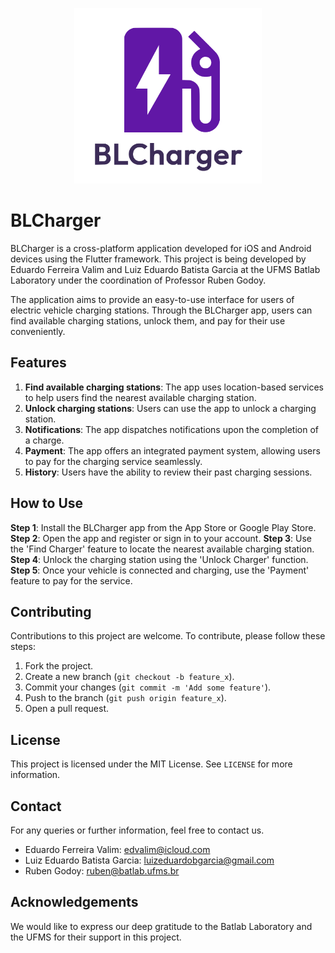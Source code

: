 

<p align="center">
  <img src="blcharger/assets/BLCLogo.png" width="300">
</p>

# BLCharger

BLCharger is a cross-platform application developed for iOS and Android devices using the Flutter framework. This project is being developed by Eduardo Ferreira Valim and Luiz Eduardo Batista Garcia at the UFMS Batlab Laboratory under the coordination of Professor Ruben Godoy.

The application aims to provide an easy-to-use interface for users of electric vehicle charging stations. Through the BLCharger app, users can find available charging stations, unlock them, and pay for their use conveniently.

## Features

1. **Find available charging stations**: The app uses location-based services to help users find the nearest available charging station.
2. **Unlock charging stations**: Users can use the app to unlock a charging station.
3. **Notifications**: The app dispatches notifications upon the completion of a charge.
4. **Payment**: The app offers an integrated payment system, allowing users to pay for the charging service seamlessly.
5. **History**: Users have the ability to review their past charging sessions.

## How to Use

**Step 1**: Install the BLCharger app from the App Store or Google Play Store.
**Step 2**: Open the app and register or sign in to your account.
**Step 3**: Use the 'Find Charger' feature to locate the nearest available charging station.
**Step 4**: Unlock the charging station using the 'Unlock Charger' function.
**Step 5**: Once your vehicle is connected and charging, use the 'Payment' feature to pay for the service.

## Contributing

Contributions to this project are welcome. To contribute, please follow these steps:

1. Fork the project.
2. Create a new branch (`git checkout -b feature_x`).
3. Commit your changes (`git commit -m 'Add some feature'`).
4. Push to the branch (`git push origin feature_x`).
5. Open a pull request.

## License

This project is licensed under the MIT License. See `LICENSE` for more information.

## Contact

For any queries or further information, feel free to contact us.

- Eduardo Ferreira Valim: edvalim@icloud.com
- Luiz Eduardo Batista Garcia: luizeduardobgarcia@gmail.com
- Ruben Godoy: ruben@batlab.ufms.br

## Acknowledgements

We would like to express our deep gratitude to the Batlab Laboratory and the UFMS for their support in this project.
